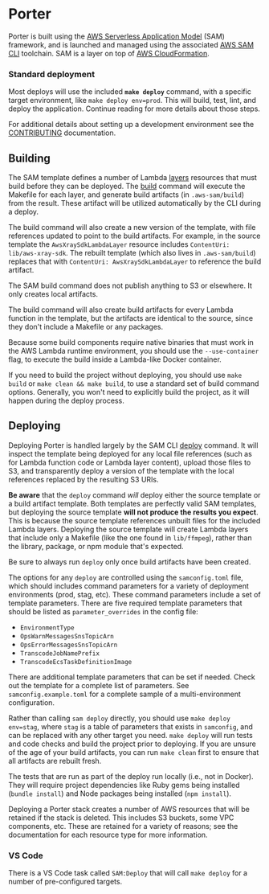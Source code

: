 # Porter

Porter is built using the [AWS Serverless Application Model](https://aws.amazon.com/serverless/sam/) (SAM) framework, and is launched and managed using the associated [AWS SAM CLI](https://docs.aws.amazon.com/serverless-application-model/latest/developerguide/serverless-sam-reference.html#serverless-sam-cli) toolchain. SAM is a layer on top of [AWS CloudFormation](https://aws.amazon.com/cloudformation/).

### Standard deployment

Most deploys will use the included **`make deploy`** command, with a specific target environment, like `make deploy env=prod`. This will build, test, lint, and deploy the application. Continue reading for more details about those steps.

For additional details about setting up a development environment see the [CONTRIBUTING](https://github.com/PRX/Porter/blob/master/CONTRIBUTING.md) documentation.

## Building

The SAM template defines a number of Lambda [layers](https://docs.aws.amazon.com/serverless-application-model/latest/developerguide/building-layers.html) resources that must build before they can be deployed. The [build](https://docs.aws.amazon.com/serverless-application-model/latest/developerguide/sam-cli-command-reference-sam-build.html) command will execute the Makefile for each layer, and generate build artifacts (in `.aws-sam/build`) from the result. These artifact will be utilized automatically by the CLI during a deploy.

The build command will also create a new version of the template, with file references updated to point to the build artifacts. For example, in the source template the `AwsXraySdkLambdaLayer` resource includes `ContentUri: lib/aws-xray-sdk`. The rebuilt template (which also lives in `.aws-sam/build`) replaces that with `ContentUri: AwsXraySdkLambdaLayer` to reference the build artifact.

The SAM build command does not publish anything to S3 or elsewhere. It only creates local artifacts.

The build command will also create build artifacts for every Lambda function in the template, but the artifacts are identical to the source, since they don't include a Makefile or any packages.

Because some build components require native binaries that must work in the AWS Lambda runtime environment, you should use the `--use-container` flag, to execute the build inside a Lambda-like Docker container.

If you need to build the project without deploying, you should use `make build` or `make clean && make build`, to use a standard set of build command options. Generally, you won't need to explicitly build the project, as it will happen during the deploy process.

## Deploying

Deploying Porter is handled largely by the SAM CLI [deploy](https://docs.aws.amazon.com/serverless-application-model/latest/developerguide/sam-cli-command-reference-sam-deploy.html) command. It will inspect the template being deployed for any local file references (such as for Lambda function code or Lambda layer content), upload those files to S3, and transparently deploy a version of the template with the local references replaced by the resulting S3 URIs.

**Be aware** that the `deploy` command _will_ deploy either the source template or a build artifact template. Both templates are perfectly valid SAM templates, but deploying the source template **will not produce the results you expect**. This is because the source template references unbuilt files for the included Lambda layers. Deploying the source template will create Lambda layers that include only a Makefile (like the one found in `lib/ffmpeg`), rather than the library, package, or npm module that's expected.

Be sure to always run `deploy` only once build artifacts have been created.

The options for any `deploy` are controlled using the `samconfig.toml` file, which should includes command parameters for a variety of deployment environments (prod, stag, etc). These command parameters include a set of template parameters. There are five required template parameters that should be listed as `parameter_overrides` in the config file:

- `EnvironmentType`
- `OpsWarnMessagesSnsTopicArn`
- `OpsErrorMessagesSnsTopicArn`
- `TranscodeJobNamePrefix`
- `TranscodeEcsTaskDefinitionImage`

There are additional template parameters that can be set if needed. Check out the template for a complete list of parameters. See `samconfig.example.toml` for a complete sample of a multi-environment configuration.

Rather than calling `sam deploy` directly, you should use `make deploy env=stag`, where `stag` is a table of parameters that exists in `samconfig`, and can be replaced with any other target you need. `make deploy` will run tests and code checks and build the project prior to deploying. If you are unsure of the age of your build artifacts, you can run `make clean` first to ensure that all artifacts are rebuilt fresh.

The tests that are run as part of the deploy run locally (i.e., not in Docker). They will require project dependencies like Ruby gems being installed (`bundle install`) and Node packages being installed (`npm install`).

Deploying a Porter stack creates a number of AWS resources that will be retained if the stack is deleted. This includes S3 buckets, some VPC components, etc. These are retained for a variety of reasons; see the documentation for each resource type for more information.

### VS Code

There is a VS Code task called `SAM:Deploy` that will call `make deploy` for a number of pre-configured targets.
